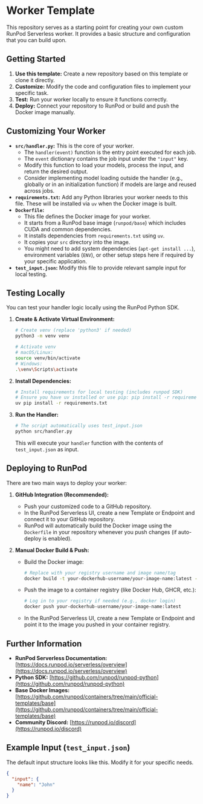 # Worker Template

This repository serves as a starting point for creating your own custom RunPod Serverless worker. It provides a basic structure and configuration that you can build upon.

## Getting Started

1.  **Use this template:** Create a new repository based on this template or clone it directly.
2.  **Customize:** Modify the code and configuration files to implement your specific task.
3.  **Test:** Run your worker locally to ensure it functions correctly.
4.  **Deploy:** Connect your repository to RunPod or build and push the Docker image manually.

## Customizing Your Worker

- **`src/handler.py`:** This is the core of your worker.
  - The `handler(event)` function is the entry point executed for each job.
  - The `event` dictionary contains the job input under the `"input"` key.
  - Modify this function to load your models, process the input, and return the desired output.
  - Consider implementing model loading outside the handler (e.g., globally or in an initialization function) if models are large and reused across jobs.
- **`requirements.txt`:** Add any Python libraries your worker needs to this file. These will be installed via `uv` when the Docker image is built.
- **`Dockerfile`:**
  - This file defines the Docker image for your worker.
  - It starts from a RunPod base image (`runpod/base`) which includes CUDA and common dependencies.
  - It installs dependencies from `requirements.txt` using `uv`.
  - It copies your `src` directory into the image.
  - You might need to add system dependencies (`apt-get install ...`), environment variables (`ENV`), or other setup steps here if required by your specific application.
- **`test_input.json`:** Modify this file to provide relevant sample input for local testing.

## Testing Locally

You can test your handler logic locally using the RunPod Python SDK.

1.  **Create & Activate Virtual Environment:**

    ```bash
    # Create venv (replace 'python3' if needed)
    python3 -m venv venv

    # Activate venv
    # macOS/Linux:
    source venv/bin/activate
    # Windows:
    .\venv\Scripts\activate
    ```

2.  **Install Dependencies:**

    ```bash
    # Install requirements for local testing (includes runpod SDK)
    # Ensure you have uv installed or use pip: pip install -r requirements.txt
    uv pip install -r requirements.txt
    ```

3.  **Run the Handler:**
    ```bash
    # The script automatically uses test_input.json
    python src/handler.py
    ```
    This will execute your `handler` function with the contents of `test_input.json` as input.

## Deploying to RunPod

There are two main ways to deploy your worker:

1.  **GitHub Integration (Recommended):**

    - Push your customized code to a GitHub repository.
    - In the RunPod Serverless UI, create a new Template or Endpoint and connect it to your GitHub repository.
    - RunPod will automatically build the Docker image using the `Dockerfile` in your repository whenever you push changes (if auto-deploy is enabled).

2.  **Manual Docker Build & Push:**
    - Build the Docker image:
      ```bash
      # Replace with your registry username and image name/tag
      docker build -t your-dockerhub-username/your-image-name:latest --platform linux/amd64 .
      ```
    - Push the image to a container registry (like Docker Hub, GHCR, etc.):
      ```bash
      # Log in to your registry if needed (e.g., docker login)
      docker push your-dockerhub-username/your-image-name:latest
      ```
    - In the RunPod Serverless UI, create a new Template or Endpoint and point it to the image you pushed in your container registry.

## Further Information

- **RunPod Serverless Documentation:** [https://docs.runpod.io/serverless/overview](https://docs.runpod.io/serverless/overview)
- **Python SDK:** [https://github.com/runpod/runpod-python](https://github.com/runpod/runpod-python)
- **Base Docker Images:** [https://github.com/runpod/containers/tree/main/official-templates/base](https://github.com/runpod/containers/tree/main/official-templates/base)
- **Community Discord:** [https://runpod.io/discord](https://runpod.io/discord)

## Example Input (`test_input.json`)

The default input structure looks like this. Modify it for your specific needs.

```json
{
  "input": {
    "name": "John"
  }
}
```
